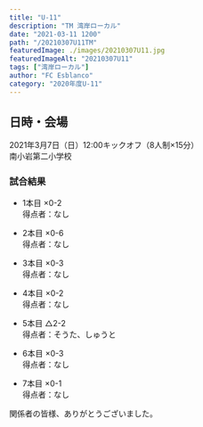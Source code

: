 ```yaml
---
title: "U-11"
description: "TM 湾岸ローカル"
date: "2021-03-11 1200"
path: "/20210307U11TM"
featuredImage: ./images/20210307U11.jpg
featuredImageAlt: "20210307U11"
tags: ["湾岸ローカル"]
author: "FC Esblanco"
category: "2020年度U-11"
---
```


## 日時・会場

2021年3月7日（日）12:00キックオフ（8人制×15分）  
南小岩第二小学校

### 試合結果

* 1本目
×0-2  
得点者：なし

* 2本目
×0-6  
得点者：なし

* 3本目
×0-3  
得点者：なし

* 4本目
×0-2  
得点者：なし

* 5本目
△2-2  
得点者：そうた、しゅうと

* 6本目
×0-3  
得点者：なし

* 7本目
×0-1  
得点者：なし

関係者の皆様、ありがとうございました。
